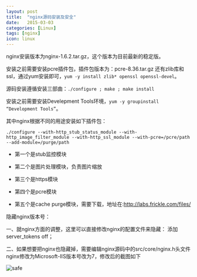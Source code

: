 ```yaml
---
layout: post
title:  "nginx源码安装及安全"
date:   2015-03-03
categories: [Linux]
tags: [nginx]
icon: linux
---
```


nginx安装版本为nginx-1.6.2.tar.gz，这个版本为目前最新的稳定版。

安装之前需要安装pcre插件包，插件包版本为：pcre-8.36.tar.gz
还有zlib库和ssl，通过yum安装即可，`yum -y install zlib* openssl openssl-devel`。

源码安装遵循安装三部曲：`./configure ; make ; make install`

安装之前需要安装Develepment Tools环境，`yum -y groupinstall “Development Tools”`。

其中nginx根据不同的用途安装如下插件包：

```
./configure --with-http_stub_status_module --with-http_image_filter_module --with-http_ssl_module --with-pcre=/pcre/path --add-module=/purge/path
```

* 第一个是stub监控模块

* 第二个是图片处理模块，负责图片缩放

* 第三个是https模块

* 第四个是pcre模块

* 第五个是cache purge模块，需要下载，地址在:<http://labs.frickle.com/files/>

隐藏nginx版本号：

一、就nginx方面的调整，这里可以直接修改nginx的配置文件来隐藏：
添加server_tokens off；

二、如果想要把nginx也隐藏掉，需要编辑nginx源码中的src/core/nginx.h头文件nginx修改为Microsoft-IIS版本号改为7，修改后的截图如下

![safe](/images/nginx/safe.jpg)


